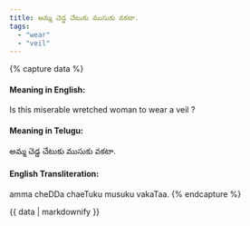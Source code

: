 ```yaml
---
title: అమ్మ చెడ్డ చేటుకు ముసుకు వకటా.
tags:
  - "wear"
  - "veil"
---
```


{% capture data %}
#### Meaning in English:
Is this miserable wretched woman to wear a veil ?

#### Meaning in Telugu:
అమ్మ చెడ్డ చేటుకు ముసుకు వకటా.

#### English Transliteration:
amma cheDDa chaeTuku musuku vakaTaa.
{% endcapture %}

{{ data | markdownify }}

